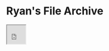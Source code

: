 # Ryan's File Archive

<iframe src="https://board-3.blueweb.co.kr/board.cgi?id=donghankwon&bname=DoubleBuilderMaking" width="50vw" height="50vh"></iframe>

